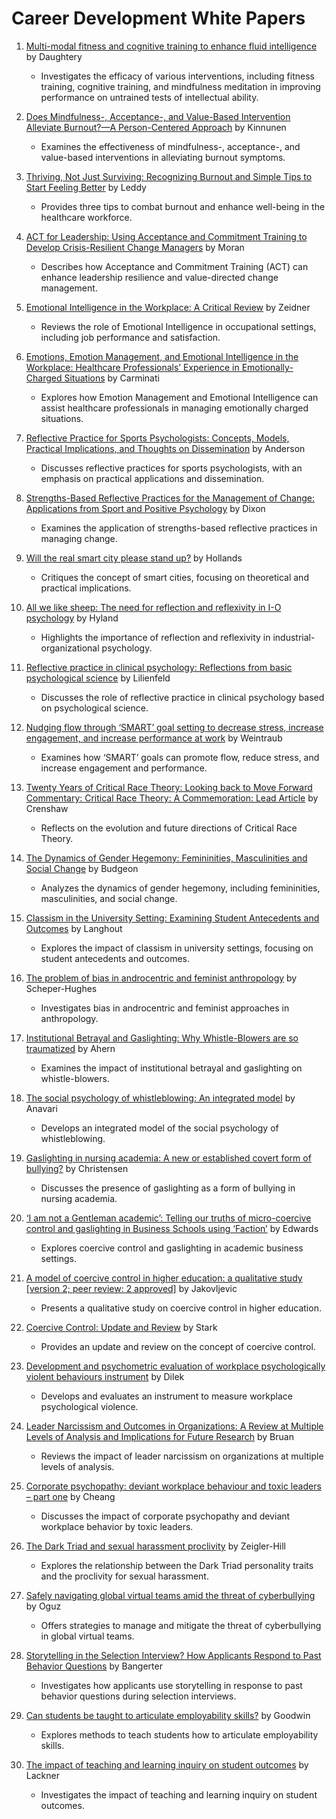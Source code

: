 # Career Development White Papers

1. [Multi-modal fitness and cognitive training to enhance fluid intelligence](https://doi.org/10.1016/j.intell.2017.11.001) by Daughtery  
   - Investigates the efficacy of various interventions, including fitness training, cognitive training, and mindfulness meditation in improving performance on untrained tests of intellectual ability.

2. [Does Mindfulness-, Acceptance-, and Value-Based Intervention Alleviate Burnout?—A Person-Centered Approach](https://doi.org/10.1007/s12671-020-01490-8) by Kinnunen  
   - Examines the effectiveness of mindfulness-, acceptance-, and value-based interventions in alleviating burnout symptoms.

3. [Thriving, Not Just Surviving: Recognizing Burnout and Simple Tips to Start Feeling Better](https://doi.org/10.6004/jadpro.2022.13.3.5) by Leddy  
   - Provides three tips to combat burnout and enhance well-being in the healthcare workforce.

4. [ACT for Leadership: Using Acceptance and Commitment Training to Develop Crisis-Resilient Change Managers](https://doi.org/10.1037/h0100915) by Moran  
   - Describes how Acceptance and Commitment Training (ACT) can enhance leadership resilience and value-directed change management.

5. [Emotional Intelligence in the Workplace: A Critical Review](https://doi.org/10.1111/j.1464-0597.2004.00176.x) by Zeidner  
   - Reviews the role of Emotional Intelligence in occupational settings, including job performance and satisfaction.

6. [Emotions, Emotion Management, and Emotional Intelligence in the Workplace: Healthcare Professionals’ Experience in Emotionally-Charged Situations](https://doi.org/10.3389/fsoc.2021.640384) by Carminati  
   - Explores how Emotion Management and Emotional Intelligence can assist healthcare professionals in managing emotionally charged situations.

7. [Reflective Practice for Sports Psychologists: Concepts, Models, Practical Implications, and Thoughts on Dissemination](https://doi.org/10.1123/tsp.18.2.188) by Anderson  
   - Discusses reflective practices for sports psychologists, with an emphasis on practical applications and dissemination.

8. [Strengths-Based Reflective Practices for the Management of Change: Applications from Sport and Positive Psychology](http://dx.doi.org/10.1080/14697017.2015.1125384) by Dixon  
   - Examines the application of strengths-based reflective practices in managing change.

9. [Will the real smart city please stand up?](https://www.tandfonline.com/doi/full/10.1080/13604810802479126) by Hollands  
   - Critiques the concept of smart cities, focusing on theoretical and practical implications.

10. [All we like sheep: The need for reflection and reflexivity in I-O psychology](https://doi.org/10.1017/iop.2022.87) by Hyland  
    - Highlights the importance of reflection and reflexivity in industrial-organizational psychology.

11. [Reflective practice in clinical psychology: Reflections from basic psychological science](https://doi.org/10.1111/cpsp.12352) by Lilienfeld  
    - Discusses the role of reflective practice in clinical psychology based on psychological science.

12. [Nudging flow through ‘SMART’ goal setting to decrease stress, increase engagement, and increase performance at work](https://doi.org/10.1111/joop.12347) by Weintraub  
    - Examines how ‘SMART’ goals can promote flow, reduce stress, and increase engagement and performance.

13. [Twenty Years of Critical Race Theory: Looking back to Move Forward Commentary: Critical Race Theory: A Commemoration: Lead Article](https://digitalcommons.lib.uconn.edu/law_review/117/) by Crenshaw  
    - Reflects on the evolution and future directions of Critical Race Theory.

14. [The Dynamics of Gender Hegemony: Femininities, Masculinities and Social Change](https://doi.org/10.1177/0038038513490358) by Budgeon  
    - Analyzes the dynamics of gender hegemony, including femininities, masculinities, and social change.

15. [Classism in the University Setting: Examining Student Antecedents and Outcomes](https://doi.org/10.1037/a0016209) by Langhout  
    - Explores the impact of classism in university settings, focusing on student antecedents and outcomes.

16. [The problem of bias in androcentric and feminist anthropology](https://doi.org/10.1080/00497878.1983.9978584) by Scheper-Hughes  
    - Investigates bias in androcentric and feminist approaches in anthropology.

17. [Institutional Betrayal and Gaslighting: Why Whistle-Blowers are so traumatized](https://doi.org/10.1097/JPN.0000000000000306) by Ahern  
    - Examines the impact of institutional betrayal and gaslighting on whistle-blowers.

18. [The social psychology of whistleblowing: An integrated model](https://doi.org/10.1177/204138661984908) by Anavari  
    - Develops an integrated model of the social psychology of whistleblowing.

19. [Gaslighting in nursing academia: A new or established covert form of bullying?](https://doi.org/10.1111/nuf.12588) by Christensen  
    - Discusses the presence of gaslighting as a form of bullying in nursing academia.

20. [‘I am not a Gentleman academic’: Telling our truths of micro-coercive control and gaslighting in Business Schools using ‘Faction’](https://doi.org/10.1111/gwao.12905) by Edwards  
    - Explores coercive control and gaslighting in academic business settings.

21. [A model of coercive control in higher education: a qualitative study [version 2; peer review: 2 approved]](https://doi.org/10.12688/f1000research.121595.2) by Jakovljevic  
    - Presents a qualitative study on coercive control in higher education.

22. [Coercive Control: Update and Review](https://doi.org/10.1177/1077801218816191) by Stark  
    - Provides an update and review on the concept of coercive control.

23. [Development and psychometric evaluation of workplace psychologically violent behaviours instrument](https://doi.org/10.1111/j.1365-2702.2007.02262.x) by Dilek  
    - Develops and evaluates an instrument to measure workplace psychological violence.

24. [Leader Narcissism and Outcomes in Organizations: A Review at Multiple Levels of Analysis and Implications for Future Research](https://doi.org/10.3389/fpsyg.2017.00773) by Bruan  
    - Reviews the impact of leader narcissism on organizations at multiple levels of analysis.

25. [Corporate psychopathy: deviant workplace behaviour and toxic leaders – part one](https://www.emerald.com/insight/content/doi/10.1108/ICT-12-2013-0086/full/html) by Cheang  
    - Discusses the impact of corporate psychopathy and deviant workplace behavior by toxic leaders.

26. [The Dark Triad and sexual harassment proclivity](https://doi.org/10.1016/j.paid.2015.09.048) by Zeigler-Hill  
    - Explores the relationship between the Dark Triad personality traits and the proclivity for sexual harassment.

27. [Safely navigating global virtual teams amid the threat of cyberbullying](https://doi.org/10.1016/j.orgdyn.2023.101009) by Oguz  
    - Offers strategies to manage and mitigate the threat of cyberbullying in global virtual teams.

28. [Storytelling in the Selection Interview? How Applicants Respond to Past Behavior Questions](https://doi.org/10.1007/s10869-014-9350-0) by Bangerter  
    - Investigates how applicants use storytelling in response to past behavior questions during selection interviews.

29. [Can students be taught to articulate employability skills?](https://doi.org/10.1108/ET-08-2018-0186) by Goodwin  
    - Explores methods to teach students how to articulate employability skills.

30. [The impact of teaching and learning inquiry on student outcomes](https://doi.org/10.20343/teachlearninqu.5.2.2) by Lackner  
    - Investigates the impact of teaching and learning inquiry on student outcomes.